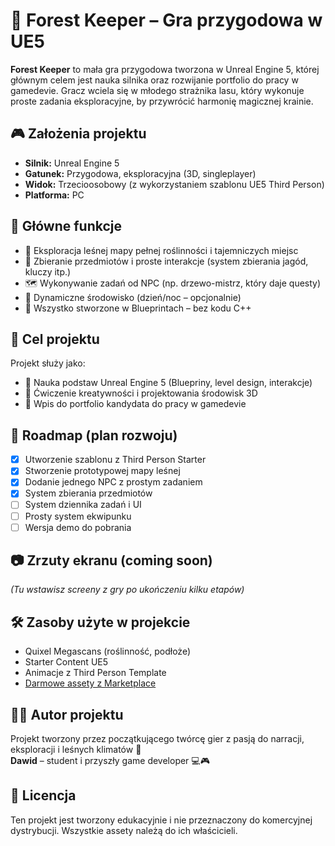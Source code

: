 # 🌲 Forest Keeper – Gra przygodowa w UE5

**Forest Keeper** to mała gra przygodowa tworzona w Unreal Engine 5, której głównym celem jest nauka silnika oraz rozwijanie portfolio do pracy w gamedevie. Gracz wciela się w młodego strażnika lasu, który wykonuje proste zadania eksploracyjne, by przywrócić harmonię magicznej krainie.

## 🎮 Założenia projektu

- **Silnik:** Unreal Engine 5
- **Gatunek:** Przygodowa, eksploracyjna (3D, singleplayer)
- **Widok:** Trzecioosobowy (z wykorzystaniem szablonu UE5 Third Person)
- **Platforma:** PC

## 🧩 Główne funkcje

- 🌳 Eksploracja leśnej mapy pełnej roślinności i tajemniczych miejsc
- 🧺 Zbieranie przedmiotów i proste interakcje (system zbierania jagód, kluczy itp.)
- 🗺️ Wykonywanie zadań od NPC (np. drzewo-mistrz, który daje questy)
- 🌄 Dynamiczne środowisko (dzień/noc – opcjonalnie)
- 🧠 Wszystko stworzone w Blueprintach – bez kodu C++

## 🚀 Cel projektu

Projekt służy jako:
- 🔰 Nauka podstaw Unreal Engine 5 (Bluepriny, level design, interakcje)
- 🎨 Ćwiczenie kreatywności i projektowania środowisk 3D
- 📁 Wpis do portfolio kandydata do pracy w gamedevie

## 📌 Roadmap (plan rozwoju)

- [x] Utworzenie szablonu z Third Person Starter
- [x] Stworzenie prototypowej mapy leśnej
- [x] Dodanie jednego NPC z prostym zadaniem
- [x] System zbierania przedmiotów
- [ ] System dziennika zadań i UI
- [ ] Prosty system ekwipunku
- [ ] Wersja demo do pobrania

## 📷 Zrzuty ekranu (coming soon)
*(Tu wstawisz screeny z gry po ukończeniu kilku etapów)*

## 🛠️ Zasoby użyte w projekcie

- Quixel Megascans (roślinność, podłoże)
- Starter Content UE5
- Animacje z Third Person Template
- [Darmowe assety z Marketplace](https://www.unrealengine.com/marketplace/en-US/free)

## 👨‍💻 Autor projektu

Projekt tworzony przez początkującego twórcę gier z pasją do narracji, eksploracji i leśnych klimatów 🌿  
**Dawid** – student i przyszły game developer 💻🎮

## 📄 Licencja

Ten projekt jest tworzony edukacyjnie i nie przeznaczony do komercyjnej dystrybucji. Wszystkie assety należą do ich właścicieli.
